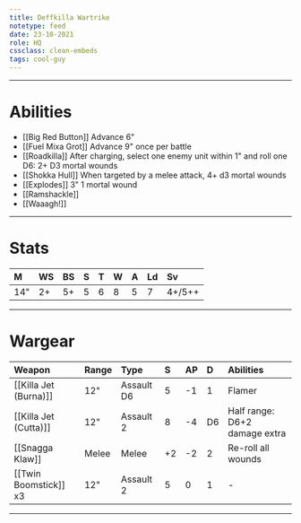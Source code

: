 ```yaml
---
title: Deffkilla Wartrike
notetype: feed
date: 23-10-2021
role: HQ
cssclass: clean-embeds
tags: cool-guy
---
```


---

# Abilities

- [[Big Red Button]] Advance 6"
- [[Fuel Mixa Grot]] Advance 9" once per battle
- [[Roadkilla]] After charging, select one enemy unit within 1" and roll one D6: 2+ D3 mortal wounds
- [[Shokka Hull]] When targeted by a melee attack, 4+ d3 mortal wounds
- [[Explodes]] 3" 1 mortal wound
- [[Ramshackle]] 
- [[Waaagh!]]

---

# Stats

| M   | WS  | BS  | S   | T   | W   | A   | Ld  | Sv     |
|:--- |:--- |:--- |:--- |:--- |:--- |:--- |:--- |:------ |
| 14" | 2+  | 5+  | 5   | 6   | 8   | 5   | 7   | 4+/5++ |

---

# Wargear

| Weapon                | Range | Type       | S   | AP  | D   | Abilities                     |
|:--------------------- |:----- |:---------- |:--- |:--- |:--- |:----------------------------- |
| [[Killa Jet (Burna)]] | 12"   | Assault D6 | 5   | -1  | 1   | Flamer                        | 
| [[Killa Jet (Cutta)]] | 12"   | Assault 2  | 8   | -4  | D6  | Half range: D6+2 damage extra |
| [[Snagga Klaw]]       | Melee | Melee      | +2  | -2  | 2   | Re-roll all wounds            |
| [[Twin Boomstick]] x3 | 12"   | Assault 2  | 5   | 0   | 1   | -                             |

---